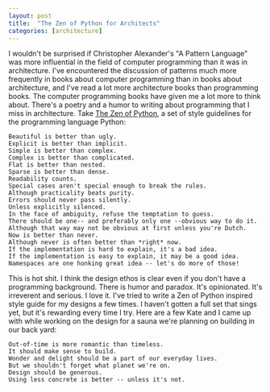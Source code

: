 ```yaml
---
layout: post
title:  "The Zen of Python for Architects"
categories: [architecture]
---
```


I wouldn't be surprised if Christopher Alexander's "A Pattern Language" was more influential in the field of computer programming than it was in architecture. I've encountered the discussion of patterns much more frequently in books about computer programming than in books about architecture, and I've read a lot more architecture books than programming books. The computer programming books have given me a lot more to think about. There's a poetry and a humor to writing about programming that I miss in architecture. Take [The Zen of Python](https://peps.python.org/pep-0020/), a set of style guidelines for the programming language Python:

    Beautiful is better than ugly.
    Explicit is better than implicit.
    Simple is better than complex.
    Complex is better than complicated.
    Flat is better than nested.
    Sparse is better than dense.
    Readability counts.
    Special cases aren't special enough to break the rules.
    Although practicality beats purity.
    Errors should never pass silently.
    Unless explicitly silenced.
    In the face of ambiguity, refuse the temptation to guess.
    There should be one-- and preferably only one --obvious way to do it.
    Although that way may not be obvious at first unless you're Dutch.
    Now is better than never.
    Although never is often better than *right* now.
    If the implementation is hard to explain, it's a bad idea.
    If the implementation is easy to explain, it may be a good idea.
    Namespaces are one honking great idea -- let's do more of those!

This is hot shit. I think the design ethos is clear even if you don't have a programming background. There is humor and paradox. It's opinionated. It's irreverent and serious. I love it. I've tried to write a Zen of Python inspired style guide for my designs a few times. I haven't gotten a full set that sings yet, but it's rewarding every time I try. Here are a few Kate and I came up with while working on the design for a sauna we're planning on building in our back yard:

    Out-of-time is more romantic than timeless.
    It should make sense to build.
    Wonder and delight should be a part of our everyday lives.
    But we shouldn't forget what planet we're on.
    Design should be generous.
    Using less concrete is better -- unless it's not.
